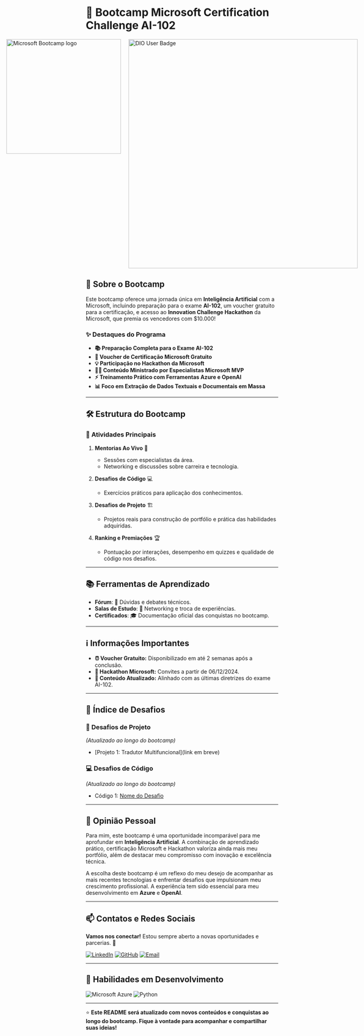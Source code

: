 # 🚀 **Bootcamp Microsoft Certification Challenge AI-102**

<p align="center">
  <div style="display: flex; justify-content: center; gap: 20px;">
    <a href="https://www.dio.me/bootcamp/microsoft-ai-102">
      <img src="img/badge.webp" alt="Microsoft Bootcamp logo" width="300"/>
    </a>
    <a href="https://www.dio.me/users/wagnertecno">
      <img src="https://hermes.dio.me/public-users/wagnertecno/share/f697e0c84162492afa6e087421dd82a8.png" alt="DIO User Badge" width="600"/>
    </a>
  </div>
</p>


## 🎯 **Sobre o Bootcamp**

Este bootcamp oferece uma jornada única em **Inteligência Artificial** com a Microsoft, incluindo preparação para o exame **AI-102**, um voucher gratuito para a certificação, e acesso ao **Innovation Challenge Hackathon** da Microsoft, que premia os vencedores com $10.000!

### ✨ **Destaques do Programa**

- **📚 Preparação Completa para o Exame AI-102**
- **🎫 Voucher de Certificação Microsoft Gratuito**
- **💡 Participação no Hackathon da Microsoft**
- **👨‍🏫 Conteúdo Ministrado por Especialistas Microsoft MVP**
- **⚡ Treinamento Prático com Ferramentas Azure e OpenAI**
- **📊 Foco em Extração de Dados Textuais e Documentais em Massa**

---

## 🛠️ **Estrutura do Bootcamp**

### 📌 **Atividades Principais**

1. **Mentorias Ao Vivo** 🎥
   - Sessões com especialistas da área.
   - Networking e discussões sobre carreira e tecnologia.

2. **Desafios de Código** 💻
   - Exercícios práticos para aplicação dos conhecimentos.

3. **Desafios de Projeto** 🏗️
   - Projetos reais para construção de portfólio e prática das habilidades adquiridas.

4. **Ranking e Premiações** 🏆
   - Pontuação por interações, desempenho em quizzes e qualidade de código nos desafios.

---

## 📚 **Ferramentas de Aprendizado**

- **Fórum**: 💬 Dúvidas e debates técnicos.
- **Salas de Estudo**: 👥 Networking e troca de experiências.
- **Certificados**: 🎓 Documentação oficial das conquistas no bootcamp.

---

## ℹ️ **Informações Importantes**

- **⏰ Voucher Gratuito:** Disponibilizado em até 2 semanas após a conclusão.
- **📅 Hackathon Microsoft:** Convites a partir de 06/12/2024.
- **📘 Conteúdo Atualizado:** Alinhado com as últimas diretrizes do exame AI-102.

---

## 📂 **Índice de Desafios**

### 🚀 **Desafios de Projeto**
*(Atualizado ao longo do bootcamp)*

- [Projeto 1: Tradutor Multifuncional](link em breve)

### 💻 **Desafios de Código**
*(Atualizado ao longo do bootcamp)*

- Código 1: [Nome do Desafio]()

---

## 🎯 **Opinião Pessoal**

Para mim, este bootcamp é uma oportunidade incomparável para me aprofundar em **Inteligência Artificial**. A combinação de aprendizado prático, certificação Microsoft e Hackathon valoriza ainda mais meu portfólio, além de destacar meu compromisso com inovação e excelência técnica.

A escolha deste bootcamp é um reflexo do meu desejo de acompanhar as mais recentes tecnologias e enfrentar desafios que impulsionam meu crescimento profissional. A experiência tem sido essencial para meu desenvolvimento em **Azure** e **OpenAI**.

---

## 📫 **Contatos e Redes Sociais**

**Vamos nos conectar!** Estou sempre aberto a novas oportunidades e parcerias. 🤝

[![LinkedIn](https://img.shields.io/badge/LinkedIn-0077B5?style=for-the-badge&logo=linkedin&logoColor=white)](https://www.linkedin.com/in/wagner-teixeira-magalh%C3%A3es-da-silva-909886169/)
[![GitHub](https://img.shields.io/badge/GitHub-100000?style=for-the-badge&logo=github&logoColor=white)](https://github.com/wagnertecno)
[![Email](https://img.shields.io/badge/Email-D14836?style=for-the-badge&logo=gmail&logoColor=white)](mailto:wagnertecno@gmail.com)

---

## 🎯 **Habilidades em Desenvolvimento**

![Microsoft Azure](https://img.shields.io/badge/Microsoft_Azure-0089D6?style=for-the-badge&logo=microsoft-azure&logoColor=white)
![Python](https://img.shields.io/badge/Python-14354C?style=for-the-badge&logo=python&logoColor=white)

---

⭐ **Este README será atualizado com novos conteúdos e conquistas ao longo do bootcamp. Fique à vontade para acompanhar e compartilhar suas ideias!**

